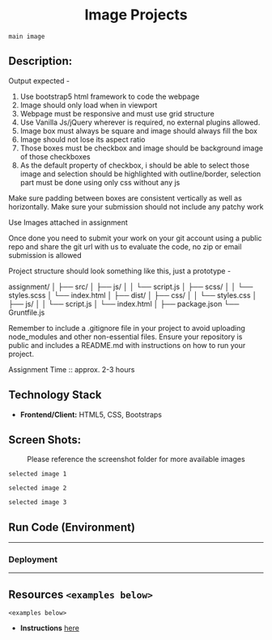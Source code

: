 <h1 align="center">Image Projects</h1>

`main image`

## Description:
Output expected -
1. Use bootstrap5 html framework to code the webpage
2. Image should only load when in viewport
3. Webpage must be responsive and must use grid structure
4. Use Vanilla Js/jQuery wherever is required, no external plugins allowed.
5. Image box must always be square and image should always fill the box
6. Image should not lose its aspect ratio
7. Those boxes must be checkbox and image should be background image of those checkboxes
9. As the default property of checkbox, i should be able to select those image and selection should be highlighted with outline/border, selection part must be done using only css without any js

Make sure padding between boxes are consistent vertically as well as horizontally.
Make sure your submission should not include any patchy work

Use Images attached in assignment

Once done you need to submit your work on your git account using a public repo and share the git url with us to evaluate the code, no zip or email submission is allowed

Project structure should look something like this,  just a prototype -

assignment/
│
├── src/
│ ├── js/
│ │ └── script.js
│ ├── scss/
│ │ └── styles.scss
│ └── index.html
│
├── dist/
│ ├── css/
│ │ └── styles.css
│ ├── js/
│ │ └── script.js
│ └── index.html
│
├── package.json
└── Gruntfile.js

Remember to include a .gitignore file in your project to avoid uploading node_modules and other non-essential files.
Ensure your repository is public and includes a README.md with instructions on how to run your project.

Assignment Time :: approx. 2-3 hours

## Technology Stack
- **Frontend/Client:** HTML5, CSS, Bootstraps

## Screen Shots:
<p align="center">Please reference the screenshot folder for more available images</p>

`selected image 1`

`selected image 2`

`selected image 3`

## Run Code (Environment)

--------------------------
### Deployment

--------------------------
## Resources `<examples below>`

`<examples below>`
- **Instructions** [here](https://bitbucket.org/shankaran/image-library/src/main/assignment.txt)
    

<!-- 
### TODO stx: 
Future Structure (stx):
-->
